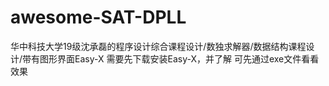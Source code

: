 # awesome-SAT-DPLL
华中科技大学19级沈承磊的程序设计综合课程设计/数独求解器/数据结构课程设计/带有图形界面Easy-X<h>
需要先下载安装Easy-X，并了解<h>
可先通过exe文件看看效果
